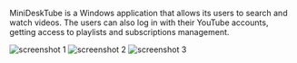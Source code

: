 MiniDeskTube is a Windows application that allows its users to search and watch videos.
The users can also log in with their YouTube accounts, getting access to playlists and subscriptions management.

![screenshot 1](quitrk.github.com/MiniDeskTube/img/1.png)
![screenshot 2](quitrk.github.com/MiniDeskTube/img/2.png)
![screenshot 3](quitrk.github.com/MiniDeskTube/img/3.png)
